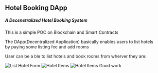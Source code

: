 ## Hotel Booking DApp
##### A Decenetralized Hotel Booking System
<p>This is a simple POC on Blockchain and Smart Contracts</p> 
<p>The DApp(Decentralized Application) basically enables users to list hotels by paying some listing fee and add rooms</p>
<p>User can be a ble to list hotels and book rooms from wherver they are:</p>


![List Hotel Form](https://github.com/Dickens-odera/Hotel-Booking-Dapp/tree/master/screenshots/dapp1.PNG)
![Hotel Items](https://github.com/Dickens-odera/Hotel-Booking-Dapp/tree/master/screenshots/dapp2.PNG)
![Hotel Items](https://github.com/Dickens-odera/Hotel-Booking-Dapp/tree/master/screenshots/dapp3.PNG)
Good work